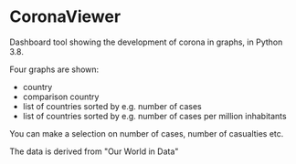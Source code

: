 # CoronaViewer

Dashboard tool showing the development of corona in graphs, in Python 3.8.

Four graphs are shown:
- country
- comparison country
- list of countries sorted by e.g. number of cases
- list of countries sorted by e.g. number of cases per million inhabitants

You can make a selection on number of cases, number of casualties etc.

The data is derived from "Our World in Data"
